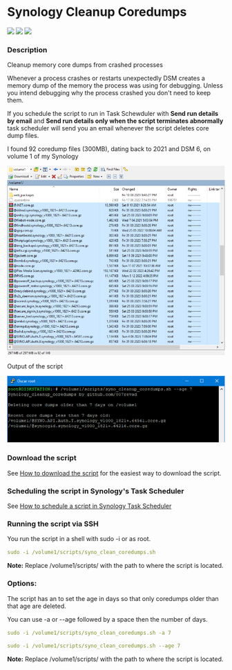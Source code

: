 # Synology Cleanup Coredumps

<a href="https://github.com/007revad/Synology_Cleanup_Coredumps/releases"><img src="https://img.shields.io/github/release/007revad/Synology_Cleanup_Coredumps.svg"></a>
<a href="https://hits.seeyoufarm.com"><img src="https://hits.seeyoufarm.com/api/count/incr/badge.svg?url=https%3A%2F%2Fgithub.com%2F007revad%2FSynology_Cleanup_Coredumps&count_bg=%2379C83D&title_bg=%23555555&icon=&icon_color=%23E7E7E7&title=hits&edge_flat=false"/></a>
[![](https://img.shields.io/static/v1?label=Sponsor&message=%E2%9D%A4&logo=GitHub&color=%23fe8e86)](https://github.com/sponsors/007revad)

### Description

Cleanup memory core dumps from crashed processes

Whenever a process crashes or restarts unexpectedly DSM creates a memory dump of the memory the process was using for debugging. Unless you intend debugging why the process crashed you don't need to keep them. 

If you schedule the script to run in Task Schewduler with **Send run details by email** and **Send run details only when the script terminates abnormally** task scheduler will send you an email whenever the script deletes core dump files.

<p align="left">I found 92 coredump files (300MB), dating back to 2021 and DSM 6, on volume 1 of my Synology</p>
<p align="left"><img src="/images/syno_cleanup_coredumps.png"></p>

<p align="left">Output of the script</p>
<p align="left"><img src="/images/Image-1.png"></p>

### Download the script

See <a href=images/how_to_download_generic.png/>How to download the script</a> for the easiest way to download the script.

### Scheduling the script in Synology's Task Scheduler

See <a href=how_to_schedule.md/>How to schedule a script in Synology Task Scheduler</a>

### Running the script via SSH

You run the script in a shell with sudo -i or as root.

```YAML
sudo -i /volume1/scripts/syno_clean_coredumps.sh
```

**Note:** Replace /volume1/scripts/ with the path to where the script is located.

### Options:

The script has an to set the age in days so that only coredumps older than that age are deleted. 

You can use -a or --age followed by a space then the number of days.
```YAML
sudo -i /volume1/scripts/syno_clean_coredumps.sh -a 7
```

```YAML
sudo -i /volume1/scripts/syno_clean_coredumps.sh --age 7
```

**Note:** Replace /volume1/scripts/ with the path to where the script is located.
